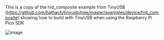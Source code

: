 This is a copy of the hid_composite example from TinyUSB (https://github.com/hathach/tinyusb/tree/master/examples/device/hid_composite)
showing how to build with TinyUSB when using the Raspberry Pi Pico SDK

![image](https://github.com/CodeXTF2/INF2004-Embedded-Systems/assets/116892217/edf61646-0df3-481a-841b-1c31d02ba510)
